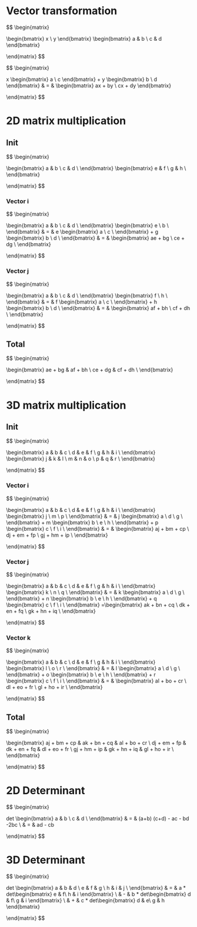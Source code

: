 # Vector transformation

$$
\begin{matrix}

\begin{bmatrix}
  x \\
  y
\end{bmatrix}
\begin{bmatrix}
  a & b \\
  c & d
\end{bmatrix}

\end{matrix}
$$ 

$$
\begin{matrix}

x \begin{bmatrix}
a \\
c
\end{bmatrix}
+
y \begin{bmatrix}
b \\
d
\end{bmatrix}
& = & \begin{bmatrix}
  ax + by \\
  cx + dy
\end{bmatrix}

\end{matrix}
$$


# 2D matrix multiplication

## Init

$$
\begin{matrix}

\begin{bmatrix}
  a & b \\
  c & d \\
\end{bmatrix}
\begin{bmatrix}
  e & f \\
  g & h \\
\end{bmatrix}

\end{matrix}
$$

### Vector i

$$
\begin{matrix}

\begin{bmatrix}
  a & b \\
  c & d \\
\end{bmatrix}
\begin{bmatrix}
e \\
b \\
\end{bmatrix}
& = & e \begin{bmatrix}
a \\
c \\
\end{bmatrix}
+
g \begin{bmatrix}
b \\
d \\
\end{bmatrix}
& = & \begin{bmatrix}
  ae + bg \\
  ce + dg \\
\end{bmatrix}

\end{matrix}
$$

### Vector j

$$
\begin{matrix}

\begin{bmatrix}
  a & b \\
  c & d \\
\end{bmatrix}
\begin{bmatrix}
f \\
h \\
\end{bmatrix}
& = & f \begin{bmatrix}
  a \\
  c \\
\end{bmatrix}
+
h \begin{bmatrix}
  b \\
  d \\
\end{bmatrix}
& = & \begin{bmatrix}
  af + bh \\
  cf + dh \\
\end{bmatrix}

\end{matrix}
$$

## Total

$$
\begin{matrix}

\begin{bmatrix}
  ae + bg & af + bh \\
  ce + dg & cf + dh \\
\end{bmatrix}

\end{matrix}
$$


# 3D matrix multiplication

## Init

$$
\begin{matrix}

\begin{bmatrix}
  a & b & c \\
  d & e & f \\
  g & h & i \\
\end{bmatrix}
\begin{bmatrix}
  j & k & l \\
  m & n & o \\
  p & q & r \\
\end{bmatrix}

\end{matrix}
$$

### Vector i

$$
\begin{matrix}

\begin{bmatrix}
  a & b & c \\
  d & e & f \\
  g & h & i \\
\end{bmatrix}
\begin{bmatrix}
  j \\
  m \\
  p \\
\end{bmatrix}
& = & j \begin{bmatrix}
  a \\
  d \\
  g \\
\end{bmatrix}
+
m \begin{bmatrix}
  b \\
  e \\
  h \\
\end{bmatrix}
+
p \begin{bmatrix}
  c \\
  f \\
  i \\
\end{bmatrix}
& = & \begin{bmatrix}
  aj + bm + cp \\
  dj + em + fp \\
  gj + hm + ip \\
\end{bmatrix}

\end{matrix}
$$

### Vector j

$$
\begin{matrix}

\begin{bmatrix}
  a & b & c \\
  d & e & f \\
  g & h & i \\
\end{bmatrix}
\begin{bmatrix}
  k \\
  n \\
  q \\
\end{bmatrix}
& = & k \begin{bmatrix}
  a \\
  d \\
  g \\
\end{bmatrix}
+
n \begin{bmatrix}
  b \\
  e \\
  h \\
\end{bmatrix}
+
q \begin{bmatrix}
  c \\
  f \\
  i \\
\end{bmatrix}
=\begin{bmatrix}
  ak + bn + cq \\
  dk + en + fq \\
  gk + hn + iq \\
\end{bmatrix}

\end{matrix}
$$

### Vector k

$$
\begin{matrix}

\begin{bmatrix}
  a & b & c \\
  d & e & f \\
  g & h & i \\
\end{bmatrix}
\begin{bmatrix}
  l \\
  o \\
  r \\
\end{bmatrix}
& = & l \begin{bmatrix}
  a \\
  d \\
  g \\
\end{bmatrix}
+
o \begin{bmatrix}
  b \\
  e \\
  h \\
\end{bmatrix}
+
r \begin{bmatrix}
  c \\
  f \\
  i \\
\end{bmatrix}
& = & \begin{bmatrix}
  al + bo + cr \\
  dl + eo + fr \\
  gl + ho + ir \\
\end{bmatrix}


\end{matrix}
$$

## Total

$$
\begin{matrix}

\begin{bmatrix}
  aj + bm + cp & ak + bn + cq & al + bo + cr \\
  dj + em + fp & dk + en + fq & dl + eo + fr \\
  gj + hm + ip & gk + hn + iq & gl + ho + ir \\
\end{bmatrix}


\end{matrix}
$$


# 2D Determinant

$$
\begin{matrix}

det \begin{bmatrix}
  a & b \\
  c & d \\
\end{bmatrix}
& = & (a+b) (c+d) - ac - bd -2bc \\
& = & ad - cb

\end{matrix}
$$


# 3D Determinant

$$
\begin{matrix}

det \begin{bmatrix}
  a & b & d \\
  e & f & g \\
  h & i & j \\ 
\end{bmatrix}
& = & a * det\begin{bmatrix}
  e & f\\
  h & i
\end{bmatrix} \\
& - & b * det\begin{bmatrix}
  d & f\\
  g & i
\end{bmatrix} \\
& + & c * det\begin{bmatrix}
  d & e\\
  g & h
\end{bmatrix}

\end{matrix}
$$

<script src="https://cdnjs.cloudflare.com/ajax/libs/mathjax/2.7.7/MathJax.js?config=TeX-AMS-MML_HTMLorMML" type="text/javascript"></script>
